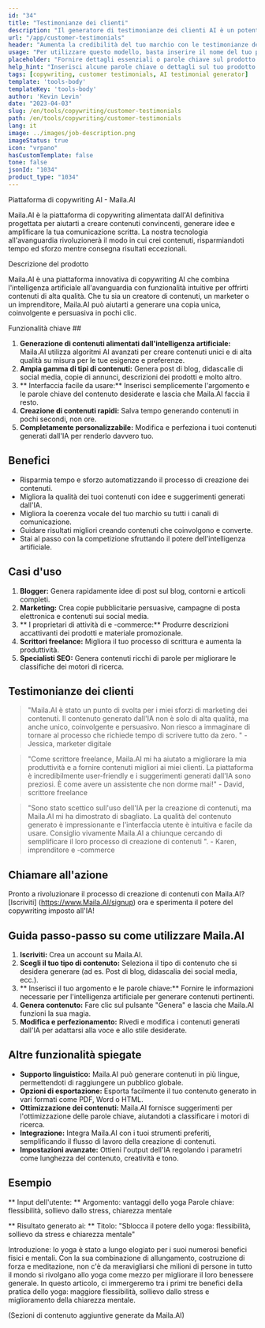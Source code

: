 ```yaml
---
id: "34"
title: "Testimonianze dei clienti"
description: "Il generatore di testimonianze dei clienti AI è un potente strumento guidato dall'intelligenza artificiale che aiuta a creare testimonianze realistiche e coinvolgenti per i tuoi prodotti o servizi.  Risparmia tempo e fatica generando testimonianze dal suono autentico che evidenziano i benefici e il valore delle tue offerte."
url: "/app/customer-testimonials"
header: "Aumenta la credibilità del tuo marchio con le testimonianze dei clienti generate dall'IA."
usage: "Per utilizzare questo modello, basta inserire il nome del tuo prodotto o servizio, le parole chiave o le caratteristiche principali, insieme a qualsiasi nome o posizione del cliente che desideri includere. Questo strumento genererà quindi una testimonianza convincente e coinvolgente basata sui tuoi input."
placeholder: "Fornire dettagli essenziali o parole chiave sul prodotto o servizio, ad esempio il nome del prodotto come 'tappetino yoga', le caratteristiche principali come 'antiscivolo', 'ecologico', o nomi di clienti e località (opzionale)."
help_hint: "Inserisci alcune parole chiave o dettagli sul tuo prodotto o servizio e creeremo una testimonianza avvincente in base al tuo input.  Facoltativamente, è anche possibile fornire nomi e posizioni dei clienti."
tags: [copywriting, customer testimonials, AI testimonial generator]
template: 'tools-body'
templateKey: 'tools-body'
author: 'Kevin Levin'
date: "2023-04-03"
slug: /en/tools/copywriting/customer-testimonials
path: /en/tools/copywriting/customer-testimonials
lang: it
image: ../images/job-description.png
imageStatus: true
icon: "vrpano"
hasCustomTemplate: false
tone: false
jsonId: "1034"
product_type: "1034"
---
```

Piattaforma di copywriting AI - Maila.AI

Maila.AI è la piattaforma di copywriting alimentata dall'AI definitiva progettata per aiutarti a creare contenuti convincenti, generare idee e amplificare la tua comunicazione scritta. La nostra tecnologia all'avanguardia rivoluzionerà il modo in cui crei contenuti, risparmiandoti tempo ed sforzo mentre consegna risultati eccezionali.

Descrizione del prodotto

Maila.AI è una piattaforma innovativa di copywriting AI che combina l'intelligenza artificiale all'avanguardia con funzionalità intuitive per offrirti contenuti di alta qualità.  Che tu sia un creatore di contenuti, un marketer o un imprenditore, Maila.AI può aiutarti a generare una copia unica, coinvolgente e persuasiva in pochi clic.

Funzionalità chiave ##

1. **Generazione di contenuti alimentati dall'intelligenza artificiale:** Maila.AI utilizza algoritmi AI avanzati per creare contenuti unici e di alta qualità su misura per le tue esigenze e preferenze.
 2. **Ampia gamma di tipi di contenuti:** Genera post di blog, didascalie di social media, copie di annunci, descrizioni dei prodotti e molto altro.
 3. ** Interfaccia facile da usare:** Inserisci semplicemente l'argomento e le parole chiave del contenuto desiderate e lascia che Maila.AI faccia il resto.
 4. **Creazione di contenuti rapidi:** Salva tempo generando contenuti in pochi secondi, non ore.
 5. **Completamente personalizzabile:** Modifica e perfeziona i tuoi contenuti generati dall'IA per renderlo davvero tuo.

## Benefici

- Risparmia tempo e sforzo automatizzando il processo di creazione dei contenuti.
 - Migliora la qualità dei tuoi contenuti con idee e suggerimenti generati dall'IA.
 - Migliora la coerenza vocale del tuo marchio su tutti i canali di comunicazione.
 - Guidare risultati migliori creando contenuti che coinvolgono e converte.
 - Stai al passo con la competizione sfruttando il potere dell'intelligenza artificiale.

## Casi d'uso

1. **Blogger:** Genera rapidamente idee di post sul blog, contorni e articoli completi.
 2. **Marketing:** Crea copie pubblicitarie persuasive, campagne di posta elettronica e contenuti sui social media.
 3. ** I proprietari di attività di e -commerce:** Produrre descrizioni accattivanti dei prodotti e materiale promozionale.
 4. **Scrittori freelance:** Migliora il tuo processo di scrittura e aumenta la produttività.
 5. **Specialisti SEO:** Genera contenuti ricchi di parole per migliorare le classifiche dei motori di ricerca.

## Testimonianze dei clienti

> "Maila.AI è stato un punto di svolta per i miei sforzi di marketing dei contenuti. Il contenuto generato dall'IA non è solo di alta qualità, ma anche unico, coinvolgente e persuasivo. Non riesco a immaginare di tornare al processo che richiede tempo  di scrivere tutto da zero. "  - Jessica, marketer digitale

> "Come scrittore freelance, Maila.AI mi ha aiutato a migliorare la mia produttività e a fornire contenuti migliori ai miei clienti. La piattaforma è incredibilmente user-friendly e i suggerimenti generati dall'IA sono preziosi. È come avere un assistente che non dorme mai!"  - David, scrittore freelance

> "Sono stato scettico sull'uso dell'IA per la creazione di contenuti, ma Maila.AI mi ha dimostrato di sbagliato. La qualità del contenuto generato è impressionante e l'interfaccia utente è intuitiva e facile da usare. Consiglio vivamente Maila.AI a chiunque  cercando di semplificare il loro processo di creazione di contenuti ".  - Karen, imprenditore e -commerce

## Chiamare all'azione

Pronto a rivoluzionare il processo di creazione di contenuti con Maila.AI?  [Iscriviti] (https://www.Maila.AI/signup) ora e sperimenta il potere del copywriting imposto all'IA!

## Guida passo-passo su come utilizzare Maila.AI

1. **Iscriviti:** Crea un account su Maila.AI.
 2. **Scegli il tuo tipo di contenuto:** Seleziona il tipo di contenuto che si desidera generare (ad es. Post di blog, didascalia dei social media, ecc.).
 3. ** Inserisci il tuo argomento e le parole chiave:** Fornire le informazioni necessarie per l'intelligenza artificiale per generare contenuti pertinenti.
 4. **Genera contenuto:** Fare clic sul pulsante "Genera" e lascia che Maila.AI funzioni la sua magia.
 5. **Modifica e perfezionamento:** Rivedi e modifica i contenuti generati dall'IA per adattarsi alla voce e allo stile desiderate.

## Altre funzionalità spiegate

- **Supporto linguistico:** Maila.AI può generare contenuti in più lingue, permettendoti di raggiungere un pubblico globale.
 - **Opzioni di esportazione:** Esporta facilmente il tuo contenuto generato in vari formati come PDF, Word o HTML.
 - **Ottimizzazione dei contenuti:** Maila.AI fornisce suggerimenti per l'ottimizzazione delle parole chiave, aiutandoti a classificare i motori di ricerca.
 - **Integrazione:** Integra Maila.AI con i tuoi strumenti preferiti, semplificando il flusso di lavoro della creazione di contenuti.
 - **Impostazioni avanzate:** Ottieni l'output dell'IA regolando i parametri come lunghezza del contenuto, creatività e tono.

## Esempio

** Input dell'utente: **
 Argomento: vantaggi dello yoga
 Parole chiave: flessibilità, sollievo dallo stress, chiarezza mentale

** Risultato generato ai: **
 Titolo: "Sblocca il potere dello yoga: flessibilità, sollievo da stress e chiarezza mentale"

Introduzione: lo yoga è stato a lungo elogiato per i suoi numerosi benefici fisici e mentali.  Con la sua combinazione di allungamento, costruzione di forza e meditazione, non c'è da meravigliarsi che milioni di persone in tutto il mondo si rivolgano allo yoga come mezzo per migliorare il loro benessere generale.  In questo articolo, ci immergeremo tra i primi tre benefici della pratica dello yoga: maggiore flessibilità, sollievo dallo stress e miglioramento della chiarezza mentale.

(Sezioni di contenuto aggiuntive generate da Maila.AI)
